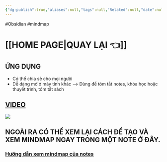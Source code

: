 ```yaml
---
{"dg-publish":true,"aliases":null,"tags":null,"Related":null,"date":null,"URL":null,"Author":null,"image":"https://i.imgur.com/5IUb938.png","permalink":"/noi-dung-khoa-hoc/phan-2-mo-rong-va-ung-dung/tao-mindmap-va-chia-se-mindmap/","dgPassFrontmatter":true,"noteIcon":"2","created":"2024-01-19T05:27:59.932+07:00","updated":"2024-01-12T13:07:27.000+07:00"}
---
```


#Obsidian #mindmap

# [[HOME PAGE\|QUAY LẠI 👈]] 
## ỨNG DỤNG
- Có thể chia sẻ cho mọi người
- Dễ dàng mở ở máy tính khác
--> Dùng để tóm tắt notes, khóa học hoặc thuyết trình, tóm tắt sách
## [VIDEO](https://www.facebook.com/groups/219067851029823/posts/330044483265492/) 

![](https://i.imgur.com/5IUb938.png)


## NGOÀI RA CÓ THỂ XEM LẠI CÁCH ĐỂ TẠO VÀ XEM MINDMAP NGAY TRONG MỘT NOTE Ở ĐÂY.
### [Hướng dẫn xem mindmap của notes](https://www.facebook.com/groups/219067851029823/posts/250546011215340/)